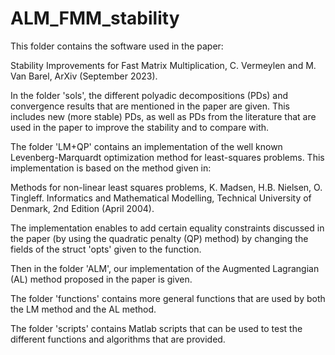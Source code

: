 # ALM_FMM_stability

This folder contains the software used in the paper:

Stability Improvements for Fast Matrix Multiplication, C. Vermeylen and M. Van Barel, ArXiv (September 2023).

In the folder 'sols', the different polyadic decompositions (PDs) and convergence results that are mentioned in the paper are given. This includes new (more stable) PDs, as well as PDs from the literature that are used in the paper to improve the stability and to compare with.

The folder 'LM+QP' contains an implementation of the well known Levenberg-Marquardt optimization method for least-squares problems. This implementation is based on the method given in:

Methods for non-linear least squares problems, K. Madsen, H.B. Nielsen, O. Tingleff. Informatics and Mathematical Modelling, Technical University of Denmark, 2nd Edition (April 2004).

The implementation enables to add certain equality constraints discussed in the paper (by using the quadratic penalty (QP) method) by changing the fields of the struct 'opts' given to the function.

Then in the folder 'ALM', our implementation of the Augmented Lagrangian (AL) method proposed in the paper is given.

The folder 'functions' contains more general functions that are used by both the LM method and the AL method.

The folder 'scripts' contains Matlab scripts that can be used to test the different functions and algorithms that are provided.

